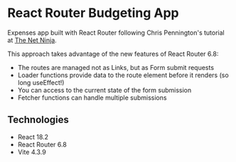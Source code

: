 # React Router Budgeting App

Expenses app built with React Router following Chris Pennington's tutorial at [The Net Ninja](https://www.youtube.com/watch?v=VpzeeBeVWeg).

This approach takes advantage of the new features of React Router 6.8:

- The routes are managed not as Links, but as Form submit requests
- Loader functions provide data to the route element before it renders (so long useEffect!)
- You can access to the current state of the form submission
- Fetcher functions can handle multiple submissions

## Technologies

- React 18.2
- React Router 6.8
- Vite 4.3.9
